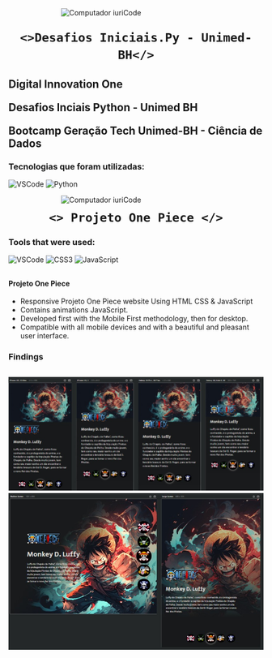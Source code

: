 <img src="https://user-images.githubusercontent.com/98171057/177011197-5763bda7-fe1a-4c03-b782-3b2f6f1f2cea.png" min-width="400px" max-width="400px" width="400px" align="right" alt="Computador iuriCode">

### <h1 align="center">`<>Desafios Iniciais.Py - Unimed-BH</>` </h1> 

<h2> Digital Innovation One

Desafios Inciais Python - Unimed BH

Bootcamp  Geração Tech Unimed-BH - Ciência de Dados</h2>

<h3> Tecnologias que foram utilizadas: </h3>

![VSCode](https://img.shields.io/badge/-VSCode-white?style=flat&logo=visualstudiocode&logoColor=007ACC&)
![Python](https://img.shields.io/badge/-Python-white?style=flat&logo=python)


<img src="https://user-images.githubusercontent.com/98171057/177011197-5763bda7-fe1a-4c03-b782-3b2f6f1f2cea.png" min-width="400px" max-width="400px" width="400px" align="right" alt="Computador iuriCode">

### <h1 align="center">`<> Projeto One Piece </>` </h1> 

<h3> Tools that were used: </h3>

![VSCode](https://img.shields.io/badge/-VSCode-white?style=flat&logo=visualstudiocode&logoColor=007ACC&)
![CSS3](https://img.shields.io/badge/-CSS3-white?style=flat&logo=css3&logoColor=1572B6&)
![JavaScript](https://img.shields.io/badge/-JavaScript-white?style=flat&logo=javascript&logoColor=DAA520&)

##
<h4> Projeto One Piece </h4>

- Responsive Projeto One Piece website Using HTML CSS & JavaScript
- Contains animations JavaScript.
- Developed first with the Mobile First methodology, then for desktop.
- Compatible with all mobile devices and with a beautiful and pleasant user interface.

### Findings

![Alt text](./src/imagens/Mostrando-compatibilidades.jpeg)
![Alt text](./src/imagens/Projeto-finalizado.jpeg)
---

